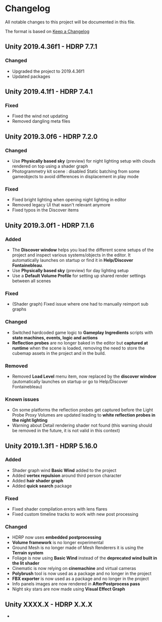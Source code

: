 # Changelog
All notable changes to this project will be documented in this file.

The format is based on [Keep a Changelog](http://keepachangelog.com/en/1.0.0/)
## Unity 2019.4.36f1 - HDRP 7.7.1

### **Changed**

- Upgraded the project to 2019.4.36f1
- Updated packages

## Unity 2019.4.1f1 - HDRP 7.4.1

### **Fixed**

- Fixed the wind not updating
- Removed dangling meta files

## Unity 2019.3.0f6 - HDRP 7.2.0

### **Changed**

- Use **Physically based sky** (preview) for night lighting setup with clouds rendered on top using a shader graph
- Photogrammetry kit scene : disabled Static batching from some gameobjects to avoid differences in displacement in play mode

### **Fixed**

- Fixed bright lighting when opening night lighting in editor
- Removed legacy UI that wasn't relevant anymore
- Fixed typos in the Discover items

## Unity 2019.3.0f1 - HDRP 7.1.6

### **Added**

- The **Discover window** helps you load the different scene setups of the project and inspect various systems/objects in the editor. It automatically launches on startup or find it in **Help/Discover Fontainebleau**.
- Use **Physically based sky** (preview) for day lighting setup
- Use a **Default Volume Profile** for setting up shared render settings between all scenes

### **Fixed**

- (Shader graph) Fixed issue where one had to manually reimport sub graphs

### **Changed**

- Switched hardcoded game logic to **Gameplay Ingredients** scripts with **state machines, events, logic and actions**
- **Reflection probes** are no longer baked in the editor but **captured at runtime** when the scene is loaded, removing the need to store the cubemap assets in the project and in the build.

### Removed

- Removed **Load Level** menu item, now replaced by the **discover window** (automatically launches on startup or go to Help/Discover Fontainebleau)

### Known issues

- On some platforms the reflection probes get captured before the Light Probe Proxy Volumes are updated leading to **white reflection probes in the night lighting**
- Warning about Detail rendering shader not found (this warning should be removed in the future, it is not valid in this context)



## Unity 2019.1.3f1 - HDRP 5.16.0

### Added
- Shader graph wind **Basic Wind** added to the project
- Added **vertex repulsion** around third person character
- Added **hair shader graph**
- Added **quick search** package

### Fixed
- Fixed shader compilation errors with lens flares
- Fixed custom timeline tracks to work with new post processing

### Changed
- HDRP now uses **embedded** **postprocessing**
- **Volume framework** is no longer experimental
- Ground Mesh is no longer made of Mesh Renderers it is using the **Terrain system**
- Foliage is now using **Basic Wind** instead of the **deprecated wind built in the lit shader**
- Cinematic is now relying on **cinemachine** and virtual cameras
- **Polybrush** tool is now used as a package and no longer in the project
- **FBX exporter** is now used as a package and no longer in the project
- Info panels images are now rendered in **AfterPostprocess pass**
- Night sky stars are now made using **Visual Effect Graph**



## Unity XXXX.X - HDRP X.X.X

- 
